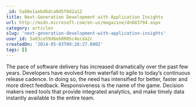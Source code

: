 ```yaml
---
_id: 5a88e1aebd6dca0d5f0d2a12
title: Next-Generation Development with Application Insights
url: http://msdn.microsoft.com/en-us/magazine/dn683794.aspx
category: articles
slug: 'next-generation-development-with-application-insights'
user_id: 5a83ce59d6eb0005c4ecda2c
createdOn: '2014-05-03T09:28:27.000Z'
tags: []
---
```


The pace of software delivery has increased dramatically over the past few years. Developers have evolved from waterfall to agile to today’s continuous release cadence. In doing so, the need has intensified for better, faster and more direct feedback. Responsiveness is the name of the game. Decision makers need tools that provide integrated analytics, and make timely data instantly available to the entire team.

